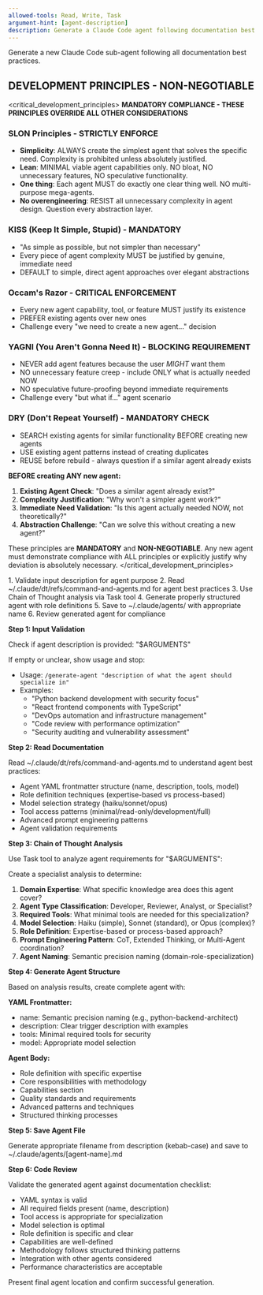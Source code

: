 ```yaml
---
allowed-tools: Read, Write, Task
argument-hint: [agent-description]
description: Generate a Claude Code agent following documentation best practices
---
```


Generate a new Claude Code sub-agent following all documentation best practices.

## **DEVELOPMENT PRINCIPLES - NON-NEGOTIABLE**

<critical_development_principles>
**MANDATORY COMPLIANCE - THESE PRINCIPLES OVERRIDE ALL OTHER CONSIDERATIONS**

### **SLON Principles - STRICTLY ENFORCE**

- **Simplicity**: ALWAYS create the simplest agent that solves the specific need. Complexity is prohibited unless absolutely justified.
- **Lean**: MINIMAL viable agent capabilities only. NO bloat, NO unnecessary features, NO speculative functionality.
- **One thing**: Each agent MUST do exactly one clear thing well. NO multi-purpose mega-agents.
- **No overengineering**: RESIST all unnecessary complexity in agent design. Question every abstraction layer.

### **KISS (Keep It Simple, Stupid) - MANDATORY**

- "As simple as possible, but not simpler than necessary"
- Every piece of agent complexity MUST be justified by genuine, immediate need
- DEFAULT to simple, direct agent approaches over elegant abstractions

### **Occam's Razor - CRITICAL ENFORCEMENT**

- Every new agent capability, tool, or feature MUST justify its existence
- PREFER existing agents over new ones
- Challenge every "we need to create a new agent..." decision

### **YAGNI (You Aren't Gonna Need It) - BLOCKING REQUIREMENT**

- NEVER add agent features because the user *MIGHT* want them
- NO unnecessary feature creep - include ONLY what is actually needed NOW
- NO speculative future-proofing beyond immediate requirements
- Challenge every "but what if..." agent scenario

### **DRY (Don't Repeat Yourself) - MANDATORY CHECK**

- SEARCH existing agents for similar functionality BEFORE creating new agents
- USE existing agent patterns instead of creating duplicates
- REUSE before rebuild - always question if a similar agent already exists

**BEFORE creating ANY new agent:**

1. **Existing Agent Check**: "Does a similar agent already exist?"
2. **Complexity Justification**: "Why won't a simpler agent work?"
3. **Immediate Need Validation**: "Is this agent actually needed NOW, not theoretically?"
4. **Abstraction Challenge**: "Can we solve this without creating a new agent?"

These principles are **MANDATORY** and **NON-NEGOTIABLE**. Any new agent must demonstrate compliance with ALL principles or explicitly justify why deviation is absolutely necessary.
</critical_development_principles>

<instructions>
1. Validate input description for agent purpose
2. Read ~/.claude/dt/refs/command-and-agents.md for agent best practices
3. Use Chain of Thought analysis via Task tool
4. Generate properly structured agent with role definitions
5. Save to ~/.claude/agents/ with appropriate name
6. Review generated agent for compliance
</instructions>

**Step 1: Input Validation**

Check if agent description is provided: "$ARGUMENTS"

If empty or unclear, show usage and stop:

- Usage: `/generate-agent "description of what the agent should specialize in"`
- Examples:
  - "Python backend development with security focus"
  - "React frontend components with TypeScript"
  - "DevOps automation and infrastructure management"
  - "Code review with performance optimization"
  - "Security auditing and vulnerability assessment"

**Step 2: Read Documentation**

Read ~/.claude/dt/refs/command-and-agents.md to understand agent best practices:

- Agent YAML frontmatter structure (name, description, tools, model)
- Role definition techniques (expertise-based vs process-based)
- Model selection strategy (haiku/sonnet/opus)
- Tool access patterns (minimal/read-only/development/full)
- Advanced prompt engineering patterns
- Agent validation requirements

**Step 3: Chain of Thought Analysis**

Use Task tool to analyze agent requirements for "$ARGUMENTS":

Create a specialist analysis to determine:

1. **Domain Expertise**: What specific knowledge area does this agent cover?
2. **Agent Type Classification**: Developer, Reviewer, Analyst, or Specialist?
3. **Required Tools**: What minimal tools are needed for this specialization?
4. **Model Selection**: Haiku (simple), Sonnet (standard), or Opus (complex)?
5. **Role Definition**: Expertise-based or process-based approach?
6. **Prompt Engineering Pattern**: CoT, Extended Thinking, or Multi-Agent coordination?
7. **Agent Naming**: Semantic precision naming (domain-role-specialization)

**Step 4: Generate Agent Structure**

Based on analysis results, create complete agent with:

**YAML Frontmatter:**

- name: Semantic precision naming (e.g., python-backend-architect)
- description: Clear trigger description with examples
- tools: Minimal required tools for security
- model: Appropriate model selection

**Agent Body:**

- Role definition with specific expertise
- Core responsibilities with methodology
- Capabilities section
- Quality standards and requirements
- Advanced patterns and techniques
- Structured thinking processes

**Step 5: Save Agent File**

Generate appropriate filename from description (kebab-case) and save to ~/.claude/agents/[agent-name].md

**Step 6: Code Review**

Validate the generated agent against documentation checklist:

- YAML syntax is valid
- All required fields present (name, description)
- Tool access is appropriate for specialization
- Model selection is optimal
- Role definition is specific and clear
- Capabilities are well-defined
- Methodology follows structured thinking patterns
- Integration with other agents considered
- Performance characteristics are acceptable

Present final agent location and confirm successful generation.

